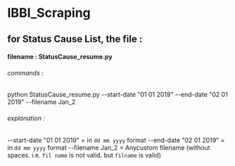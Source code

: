 # IBBI_Scraping

## for Status Cause List, the file :

#### filename : StatusCause_resume.py

###### commands :

python StatusCause_resume.py --start-date "01 01 2019" --end-date "02 01 2019" --filename Jan_2

###### explanation :

--start-date "01 01 2019" = in `dd mm yyyy` format
--end-date "02 01 2019" = in `dd mm yyyy` format
--filename Jan_2 = Anycustom filename (without spaces. i.e. `fil name` is not valid. but `filname` is valid)
